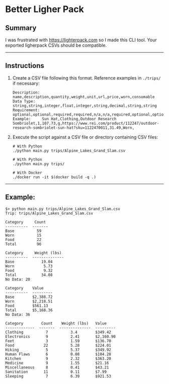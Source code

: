 # Better Ligher Pack

## Summary

I was frustrated with https://lighterpack.com so I made this CLI tool. Your exported ligherpack CSVs should be compatible. 

<hr>

## Instructions

1. Create a CSV file following this format. Reference examples in `./trips/` if necessary:
   ```csv
   Description: 	name,description,quantity,weight,unit,url,price,worn,consumable
   Data Type:   	string,string,integer,float,integer,string,decimal,string,string
   Requirement: 	optional,optional,required,required,n/a,n/a,required,optional,optional
   Example: 	Sun Hat,Clothing,Outdoor Research Sombriolet,1,107.73,g,https://www.rei.com/product/112247/outdoor-research-sombriolet-sun-hat?sku=1122470011,31.49,Worn,
   ```
   
2. Execute the script against a CSV file or directory containing CSV files:
   ```shell
   # With Python
   ./python main.py trips/Alpine_Lakes_Grand_Slam.csv
   
   # With Python
   ./python main.py trips/
   
   # With Docker
   ./docker run -it $(docker build -q .)
   ```

<hr>

## Example:

```shell
$> python main.py trips/Alpine_Lakes_Grand_Slam.csv
Trip: trips/Alpine_Lakes_Grand_Slam.csv

Category     Count
----------  -------
Base          59
Worn          15
Food          22
Total         96

Category     Weight (lbs)
----------  --------------
Base            19.04
Worn             5.73
Food             9.32
Total           34.08
No Data: 20

Category    Value
----------  ---------
Base        $2,388.72
Worn        $2,218.51
Food        $561.13
Total       $5,168.36
No Data: 36

Category        Count    Weight (lbs)   Value
-------------  -------  --------------  ---------
Clothing          7          3.4        $349.42
Electronics       9          2.41       $2,160.90
Feet              3          1.59       $136.70
Food             22          5.28       $224.01
Hiking            5          5.37       $349.92
Human Flaws       6          0.08       $104.28
Kitchen           9          2.32       $363.20
Medicine          9          1.55       $21.16
Miscellaneous     8          0.41       $43.21
Sanitation       11          0.11       $7.99
Sleeping          7          6.39       $921.53
```



